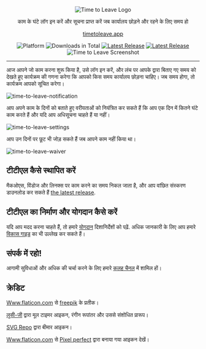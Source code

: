 <div align="center">
  <img src="../assets/timetoleave.png" alt="Time to Leave Logo">

  <p>काम के घंटे लॉग इन करें और सूचना प्राप्त करें जब कार्यालय छोड़ने और रहने के लिए समय हो</p>

[timetoleave.app](https://timetoleave.app/)
<br/>

<img src="https://img.shields.io/badge/platforms-Windows%20%7C%20MacOS%20%7C%20Linux-green" alt="Platform">
<img src="https://img.shields.io/github/downloads/thamara/time-to-leave/total" alt="Downloads in Total">
<a href="https://github.com/thamara/time-to-leave/releases/latest"><img src="https://img.shields.io/github/v/release/thamara/time-to-leave" alt="Latest Release"></a>
<a href="http://makeapullrequest.com/"><img src="https://img.shields.io/badge/PRs-welcome-purple" alt="Latest Release"></a>

   <br/>

  <img src="https://user-images.githubusercontent.com/3754225/94519528-4e549900-0248-11eb-8872-b6fb2d47f43c.jpg" alt="Time to Leave Screenshot">

  <br/>

</div>

---

आज आपने जो काम करना शुरू किया है, उसे लॉग इन करें, और लंच पर आपके द्वारा बिताए गए समय को देखते हुए कार्यक्रम की गणना करेगा कि आपको किस समय कार्यालय छोड़ना चाहिए। जब समय होगा, तो कार्यक्रम आपको सूचित करेगा।

![time-to-leave-notification](https://user-images.githubusercontent.com/3754225/94519526-4dbc0280-0248-11eb-9738-ffae936cfa4a.jpg)

आप अपने काम के दिनों को बताते हुए वरीयताओं को नियंत्रित कर सकते हैं कि आप एक दिन में कितने घंटे काम करते हैं और यदि आप अधिसूचना चाहते हैं या नहीं।

![time-to-leave-settings](https://user-images.githubusercontent.com/3754225/94519531-4eed2f80-0248-11eb-9303-78f9abe69201.jpg)

आप उन दिनों पर छूट भी जोड़ सकते हैं जब आपने काम नहीं किया था।

![time-to-leave-waiver](https://user-images.githubusercontent.com/3754225/94762058-4e79a380-03c4-11eb-8f28-1c480dbf8b5c.png)

## टीटीएल कैसे स्थापित करें

मैकओएस, विंडोज और लिनक्स पर काम करने का समय निकल जाता है, और आप वांछित संस्करण डाउनलोड कर सकते हैं [the latest release](https://github.com/thamara/time-to-leave/releases/latest).

## टीटीएल का निर्माण और योगदान कैसे करें

यदि आप मदद करना चाहते हैं, तो हमारे [योगदान](../CONTRIBUTING.md) दिशानिर्देशों को पढ़ें.
अधिक जानकारी के लिए आप हमारे [विकास गाइड](../DEVELOPMENT.md) का भी उल्लेख कर सकते हैं।

## संपर्क में रहो!

आगामी सुविधाओं और अधिक की चर्चा करने के लिए हमारे [कलह चैनल](https://discord.gg/P3KkEF5) में शामिल हों।

## क्रेडिट

[Www.flaticon.com](https://www.flaticon.com) से [freepik](https://www.flaticon.com/authors/freepik) के प्रतीक।

[लुसी-जी](https://icon-icons.com/icon/timer/121243) द्वारा मूल टाइमर आइकन, रंगीन रूपांतर और उससे संशोधित प्रारूप।

[SVG Repo](https://www.svgrepo.com/svg/271898/sick) द्वारा बीमार आइकन।

[Www.flaticon.com](https://www.flaticon.com) से [Pixel perfect](https://www.flaticon.com/authors/pixel-perfect) द्वारा बनाया गया आइकन देखें।
